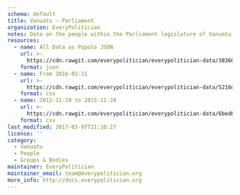 ```yaml
---
schema: default
title: Vanuatu — Parliament
organization: EveryPolitician
notes: Data on the people within the Parliament legislature of Vanuatu.
resources:
  - name: All Data as Popolo JSON
    url: >-
      https://cdn.rawgit.com/everypolitician/everypolitician-data/38360b5ab37d5379aef1861ea0e0ecf7b95b5b5a/data/Vanuatu/Parliament/ep-popolo-v1.0.json
    format: json
  - name: From 2016-02-11
    url: >-
      https://cdn.rawgit.com/everypolitician/everypolitician-data/5216de20274010eee4132fe7d183a7de4ab0810d/data/Vanuatu/Parliament/term-11.csv
    format: csv
  - name: 2012-11-19 to 2015-11-24
    url: >-
      https://cdn.rawgit.com/everypolitician/everypolitician-data/6bed61296869c11c2e4945a0fcbf757405a937b5/data/Vanuatu/Parliament/term-10.csv
    format: csv
last_modified: 2017-03-07T21:10:27
license: ''
category:
  - Vanuatu
  - People
  - Groups & Bodies
maintainer: EveryPolitician
maintainer_email: team@everypolitician.org
more_info: http://docs.everypolitician.org
---
```

